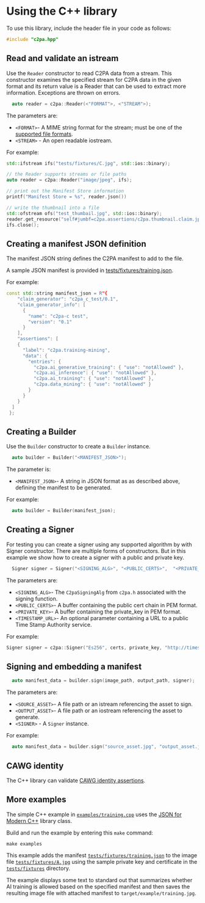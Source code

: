 # Using the C++ library

To use this library, include the header file in your code as follows:

```cpp
#include "c2pa.hpp"
```

## Read and validate an istream 

Use the `Reader` constructor to read C2PA data from a stream. This constructor examines the specified stream for C2PA data in the given format and its return value is a Reader that can be used to extract more information. Exceptions are thrown on errors.

```cpp
  auto reader = c2pa::Reader(<"FORMAT">, <"STREAM">);
```
The parameters are:

- `<FORMAT>`- A MIME string format for the stream; must be one of the [supported file formats](supported-formats.md).
- `<STREAM>` - An open readable iostream.

For example:

```cpp
std::ifstream ifs("tests/fixtures/C.jpg", std::ios::binary);

// the Reader supports streams or file paths
auto reader = c2pa::Reader("image/jpeg", ifs);

// print out the Manifest Store information
printf("Manifest Store = %s", reader.json())

// write the thumbnail into a file
std::ofstream ofs("test_thumbail.jpg", std::ios::binary);
reader.get_resource("self#jumbf=c2pa.assertions/c2pa.thumbnail.claim.jpeg", ofs);
ifs.close();
```

## Creating a manifest JSON definition

The manifest JSON string defines the C2PA manifest to add to the file.

A sample JSON manifest is provided in [tests/fixtures/training.json](https://github.com/contentauth/c2pa-c/blob/main/tests/fixtures/training.json).

For example:
```cpp
const std::string manifest_json = R"{
    "claim_generator": "c2pa_c_test/0.1",
    "claim_generator_info": [
      {
        "name": "c2pa-c test",
        "version": "0.1"
      }
    ],
    "assertions": [
    {
      "label": "c2pa.training-mining",
      "data": {
        "entries": {
          "c2pa.ai_generative_training": { "use": "notAllowed" },
          "c2pa.ai_inference": { "use": "notAllowed" },
          "c2pa.ai_training": { "use": "notAllowed" },
          "c2pa.data_mining": { "use": "notAllowed" }
        }
      }
    }
  ]
 };
```

## Creating a Builder

Use the `Builder` constructor to create a `Builder` instance.

```cpp
  auto builder = Builder("<MANIFEST_JSON>");
```
The parameter is:
- `<MANIFEST_JSON>`- A string in JSON format as as described above, defining the manifest to be generated.

For example:

```cpp
  auto builder = Builder(manifest_json);
```

## Creating a Signer

For testing you can create a signer using any supported algorithm by with Signer constructor.
There are multiple forms of constructors. But in this example we show how to create a signer with
a public and private key.

```cpp
  Signer signer = Signer("<SIGNING_ALG>", "<PUBLIC_CERTS>",  "<PRIVATE_KEY>", "<TIMESTAMP_URL>");
```
The parameters are:
- `<SIGNING_ALG>`- The `C2paSigningAlg` from `c2pa.h` associated with the signing function.
- `<PUBLIC_CERTS>`- A buffer containing the public cert chain in PEM format.
- `<PRIVATE_KEY>`- A buffer containing the private_key in PEM format.
- `<TIMESTAMP_URL>`- An optional parameter containing a URL to a public Time Stamp Authority service.

For example:
```cpp
Signer signer = c2pa::Signer("Es256", certs, private_key, "http://timestamp.digicert.com");
```

## Signing and embedding a manifest

```cpp
  auto manifest_data = builder.sign(image_path, output_path, signer);
```

The parameters are:
- `<SOURCE_ASSET>`- A file path or an istream referencing the asset to sign.
- `<OUTPUT_ASSET>`- A file path or an iostream referencing the asset to generate.
- `<SIGNER>` - A `Signer` instance.

For example: 
```cpp
  auto manifest_data = builder.sign("source_asset.jpg", "output_asset.jpg", signer);
```

## CAWG identity

The C++ library can validate [CAWG identity assertions](https://cawg.io/identity/).

## More examples

The simple C++ example in [`examples/training.cpp`](https://github.com/contentauth/c2pa-c/blob/main/examples/training.cpp) uses the [JSON for Modern C++](https://json.nlohmann.me/) library class.

Build and run the example by entering this `make` command:

```
make examples
```

This example adds the manifest [`tests/fixtures/training.json`](https://github.com/contentauth/c2pa-c/blob/main/tests/fixtures/training.json) to the image file [`tests/fixtures/A.jpg`](https://github.com/contentauth/c2pa-c/blob/main/tests/fixtures/A.jpg) using the sample private key and certificate in the [`tests/fixtures`](https://github.com/contentauth/c2pa-c/tree/main/tests/fixtures) directory.

The example displays some text to standard out that summarizes whether AI training is allowed based on the specified manifest and then saves the resulting image file with attached manifest to `target/example/training.jpg`.

